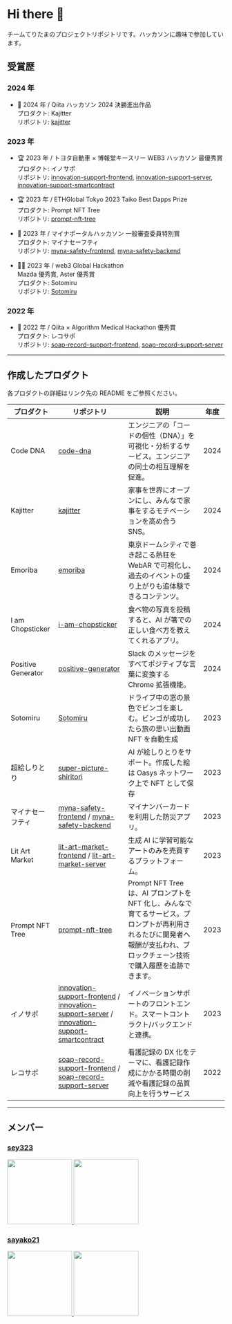 # Hi there 👋

チームてりたまのプロジェクトリポジトリです。ハッカソンに趣味で参加しています。

## 受賞歴

### 2024 年

- 🏅 2024 年 / Qiita ハッカソン 2024 決勝進出作品  
  プロダクト: Kajitter  
  リポジトリ: [kajitter](https://github.com/teritamas/kajitter)

### 2023 年

- 🏆 2023 年 / トヨタ自動車 × 博報堂キースリー WEB3 ハッカソン 最優秀賞  
  プロダクト: イノサポ  
  リポジトリ: [innovation-support-frontend](https://github.com/teritamas/innovation-support-frontend), [innovation-support-server](https://github.com/teritamas/innovation-support-server), [innovation-support-smartcontract](https://github.com/teritamas/innovation-support-smartcontract)

- 🏆 2023 年 / ETHGlobal Tokyo 2023 Taiko Best Dapps Prize  
  プロダクト: Prompt NFT Tree  
  リポジトリ: [prompt-nft-tree](https://github.com/teritamas/prompt-nft-tree)

- 🏅 2023 年 / マイナポータルハッカソン 一般審査委員特別賞  
  プロダクト: マイナセーフティ  
  リポジトリ: [myna-safety-frontend](https://github.com/teritamas/myna-safety-frontend), [myna-safety-backend](https://github.com/teritamas/myna-safety-backend)

- 🥈🥈 2023 年 / web3 Global Hackathon  
  Mazda 優秀賞, Aster 優秀賞  
  プロダクト: Sotomiru  
  リポジトリ: [Sotomiru](https://github.com/teritamas/Sotomiru)

### 2022 年

- 🥈 2022 年 / Qiita × Algorithm Medical Hackathon 優秀賞  
  プロダクト: レコサポ  
  リポジトリ: [soap-record-support-frontend](https://github.com/teritamas/soap-record-support-frontend), [soap-record-support-server](https://github.com/teritamas/soap-record-support-server)

---

## 作成したプロダクト

各プロダクトの詳細はリンク先の README をご参照ください。

| プロダクト         | リポジトリ                                                                                                                                                                                                                                                                        | 説明                                                                                                                                                                       | 年度 |
| ------------------ | --------------------------------------------------------------------------------------------------------------------------------------------------------------------------------------------------------------------------------------------------------------------------------- | -------------------------------------------------------------------------------------------------------------------------------------------------------------------------- | ---- |
| Code DNA           | [code-dna](https://github.com/teritamas/code-dna)                                                                                                                                                                                                                                 | エンジニアの「コードの個性（DNA）」を可視化・分析するサービス。エンジニアの同士の相互理解を促進。                                                                          | 2024 |
| Kajitter           | [kajitter](https://github.com/teritamas/kajitter)                                                                                                                                                                                                                                 | 家事を世界にオープンにし、みんなで家事をするモチベーションを高め合う SNS。                                                                                                 | 2024 |
| Emoriba            | [emoriba](https://github.com/teritamas/emoriba)                                                                                                                                                                                                                                   | 東京ドームシティで巻き起こる熱狂を WebAR で可視化し、過去のイベントの盛り上がりも追体験できるコンテンツ。                                                                  | 2024 |
| I am Chopsticker   | [i-am-chopsticker](https://github.com/teritamas/i-am-chopsticker)                                                                                                                                                                                                                 | 食べ物の写真を投稿すると、AI が箸での正しい食べ方を教えてくれるアプリ。                                                                                                    | 2024 |
| Positive Generator | [positive-generator](https://github.com/teritamas/positive-generator)                                                                                                                                                                                                             | Slack のメッセージをすべてポジティブな言葉に変換する Chrome 拡張機能。                                                                                                     | 2024 |
| Sotomiru           | [Sotomiru](https://github.com/teritamas/Sotomiru)                                                                                                                                                                                                                                 | ドライブ中の窓の景色でビンゴを楽しむ。ビンゴが成功したら旅の思い出動画 NFT を自動生成                                                                                      | 2023 |
| 超絵しりとり       | [super-picture-shiritori](https://github.com/teritamas/super-picture-shiritori)                                                                                                                                                                                                   | AI が絵しりとりをサポート。作成した絵は Oasys ネットワーク上で NFT として保存                                                                                              | 2023 |
| マイナセーフティ   | [myna-safety-frontend](https://github.com/teritamas/myna-safety-frontend) / [myna-safety-backend](https://github.com/teritamas/myna-safety-backend)                                                                                                                               | マイナンバーカードを利用した防災アプリ。                                                                                                                                   | 2023 |
| Lit Art Market     | [lit-art-market-frontend](https://github.com/teritamas/lit-art-market-frontend) / [lit-art-market-server](https://github.com/teritamas/lit-art-market-server)                                                                                                                     | 生成 AI に学習可能なアートのみを売買するプラットフォーム。                                                                                                                 | 2023 |
| Prompt NFT Tree    | [prompt-nft-tree](https://github.com/teritamas/prompt-nft-tree)                                                                                                                                                                                                                   | Prompt NFT Tree は、AI プロンプトを NFT 化し、みんなで育てるサービス。プロンプトが再利用されるたびに開発者へ報酬が支払われ、ブロックチェーン技術で購入履歴を追跡できます。 | 2023 |
| イノサポ           | [innovation-support-frontend](https://github.com/teritamas/innovation-support-frontend) / [innovation-support-server](https://github.com/teritamas/innovation-support-server) / [innovation-support-smartcontract](https://github.com/teritamas/innovation-support-smartcontract) | イノベーションサポートのフロントエンド。スマートコントラクト/バックエンドと連携。                                                                                          | 2023 |
| レコサポ           | [soap-record-support-frontend](https://github.com/teritamas/soap-record-support-frontend) / [soap-record-support-server](https://github.com/teritamas/soap-record-support-server)                                                                                                 | 看護記録の DX 化をテーマに、看護記録作成にかかる時間の削減や看護記録の品質向上を行うサービス                                                                               | 2022 |

---

## メンバー

### [sey323](https://github.com/sey323)

<a href="https://github.com/anuraghazra/github-readme-stats">
  <img height="150px" src="https://github-readme-stats.vercel.app/api?username=sey323&orgs=teritamas&show_icons=true&theme=flag-india">
  <img height="150px" src="https://github-readme-stats-one-bice.vercel.app/api/top-langs/?username=sey323&orgs=teritamas&langs_count=10&layout=compact&theme=flag-india">
</a>

### [sayako21](https://github.com/sayako21)

<a href="https://github.com/anuraghazra/github-readme-stats">
  <img height="150px" src="https://github-readme-stats.vercel.app/api?username=sayako21&orgs=teritamas&show_icons=true&theme=flag-india">
  <img height="150px" src="https://github-readme-stats-one-bice.vercel.app/api/top-langs/?username=sayako21&orgs=teritamas&langs_count=10&layout=compact&theme=flag-india">
</a>
